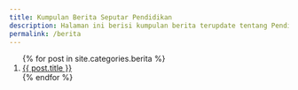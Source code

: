 ```yaml
---
title: Kumpulan Berita Seputar Pendidikan
description: Halaman ini berisi kumpulan berita terupdate tentang Pendidikan, CPNS, ataupun lainnya yang sangat berguna bagi para pembaca.
permalink: /berita
---
```


<ol class="arti">{% for post in site.categories.berita %}
<li class="{% if page.title == post.title %}current{% endif %}">
<a href="{{ post.url }}" title="{{ post.title }}">{{ post.title }}</a>
</li>
{% endfor %}
</ol>
